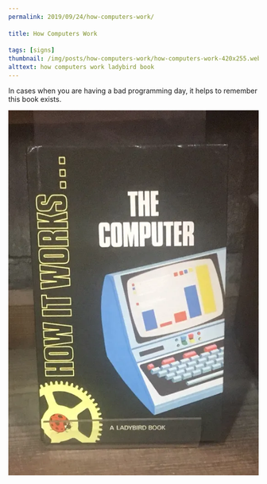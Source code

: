```yaml
---
permalink: 2019/09/24/how-computers-work/

title: How Computers Work

tags: [signs]
thumbnail: /img/posts/how-computers-work/how-computers-work-420x255.webp
alttext: how computers work ladybird book
---
```


In cases when you are having a bad programming day, it helps to remember this book exists.

![how computers work](/img/posts/how-computers-work/how-computers-work.webp)
